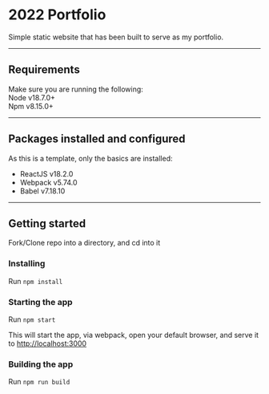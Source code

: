 # 2022 Portfolio
Simple static website that has been built to serve as my portfolio.
___
## Requirements
Make sure you are running the following:  
Node v18.7.0+  
Npm v8.15.0+
___
## Packages installed and configured
As this is a template, only the basics are installed:

- ReactJS v18.2.0
- Webpack v5.74.0
- Babel v7.18.10
___
## Getting started
Fork/Clone repo into a directory, and cd into it

### Installing
Run `npm install`

### Starting the app
Run `npm start`

This will start the app, via webpack, open your default browser, and serve it to [http://localhost:3000](http://localhost:3000)

### Building the app
Run `npm run build`